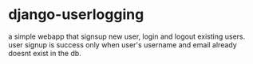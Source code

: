 # django-userlogging
a simple webapp that signsup new user, login and logout existing users.
user signup is success only when user's username and email already doesnt exist in the db.
